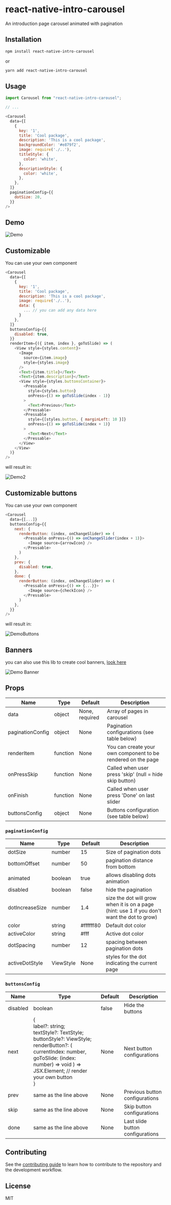 # react-native-intro-carousel
An introduction page carousel animated with pagination
## Installation

```sh
npm install react-native-intro-carousel
```

or

```sh
yarn add react-native-intro-carousel
```

## Usage

```js
import Carousel from "react-native-intro-carousel";

// ...

<Carousel
  data={[
    {
      key: '1',
      title: 'Cool package',
      description: 'This is a cool package',
      backgroundColor: '#e879f2',
      image: require('./..'),
      titleStyle: {
        color: 'white',
      },
      descriptionStyle: {
        color: 'white',
      },
    },
  ]}
  paginationConfig={{
    dotSize: 20,
  }}
/>
```

## Demo

![Demo](/assets/demo.gif?raw=true "Demo")

## Customizable

You can use your own component

```js
<Carousel
  data={[
    {
      key: '1',
      title: 'Cool package',
      description: 'This is a cool package',
      image: require('./..'),
      data: {
        ... // you can add any data here
      }
    },
  ]}
  buttonsConfig={{
    disabled: true,
  }}
  renderItem={({ item, index }, goToSlide) => (
    <View style={styles.content}>
      <Image
        source={item.image}
        style={styles.image}
      />
      <Text>{item.title}</Text>
      <Text>{item.description}</Text>
      <View style={styles.buttonsContainer}>
        <Pressable
          style={styles.button}
          onPress={() => goToSlide(index - 1)}
        >
          <Text>Previous</Text>
        </Pressable>
        <Pressable
          style={[styles.button, { marginLeft: 10 }]}
          onPress={() => goToSlide(index + 1)}
        >
          <Text>Next</Text>
        </Pressable>
      </View>
    </View>
  )}
/>
```

will result in:

![Demo2](/assets/demo2.gif?raw=true "Demo2")

## Customizable buttons

You can use your own component

```js
<Carousel
  data={[...]}
  buttonsConfig={{
    next: {
      renderButton: (index, onChangeSlider) => (
        <Pressable onPress={() => onChangeSlider(index + 1)}>
          <Image source={arrowIcon} />
        </Pressable>
      )
    },
    prev: {
      disabled: true,
    },
    done: {
      renderButton: (index, onChangeSlider) => (
        <Pressable onPress={() => {...}}>
          <Image source={checkIcon} />
        </Pressable>
      )
    },
  }}
/>
```

will result in:

![DemoButtons](/assets/buttons.gif?raw=true "DemoButtons")

## Banners

you can also use this lib to create cool banners, [look here](https://github.com/gustavobonassa/react-native-intro-carousel/tree/master/example/src)

![Demo Banner](/assets/cats.gif?raw=true "Demo Banner")


## Props

| Name             | Type     | Default        | Description                                                  |
|------------------|----------|----------------|--------------------------------------------------------------|
| data             | object   | None, required | Array of pages in carousel                                   |
| paginationConfig | object   | None           | Pagination configurations (see table below)                  |
| renderItem       | function | None           | You can create your own component to be rendered on the page |
| onPressSkip      | function | None           | Called when user press 'skip' (null = hide skip button)      |
| onFinish         | function | None           | Called when user press 'Done' on last slider                 |
| buttonsConfig    | object   | None           | Buttons configuration (see table below)                      |

### `paginationConfig`

| Name            | Type      | Default   | Description                                                                                 |
|-----------------|-----------|-----------|---------------------------------------------------------------------------------------------|
| dotSize         | number    | 15        | Size of pagination dots                                                                     |
| bottomOffset    | number    | 50        | pagination distance from bottom                                                             |
| animated        | boolean   | true      | allows disabling dots animation                                                             |
| disabled        | boolean   | false     | hide the pagination                                                                         |
| dotIncreaseSize | number    | 1.4       | size the dot will grow when it is on a page (hint: use 1 if you don't want the dot to grow) |
| color           | string    | #ffffff80 | Default dot color                                                                           |
| activeColor     | string    | #fff      | Active dot color                                                                            |
| dotSpacing      | number    | 12        | spacing between pagination dots                                                             |
| activeDotStyle  | ViewStyle | None      | styles for the dot indicating the current page                                              |

### `buttonsConfig`


| Name     | Type                                                                                                                                                                                                                              | Default | Description                      |
|----------|-----------------------------------------------------------------------------------------------------------------------------------------------------------------------------------------------------------------------------------|---------|----------------------------------|
| disabled | boolean                                                                                                                                                                                                                           | false   | Hide the buttons                 |
| next     | {<br>label?: string;<br>    textStyle?: TextStyle;<br>    buttonStyle?: ViewStyle;<br>    renderButton?:     (       currentIndex: number,       goToSlide: (index: number)          => void     ) => JSX.Element; // render your own button <br>} | None    | Next button configurations       |
| prev     | same as the line above                                                                                                                                                                                                            | None    | Previous button configurations   |
| skip     | same as the line above                                                                                                                                                                                                            | None    | Skip button configurations       |
| done     | same as the line above                                                                                                                                                                                                            | None    | Last slide button configurations |

## Contributing

See the [contributing guide](CONTRIBUTING.md) to learn how to contribute to the repository and the development workflow.

## License

MIT
